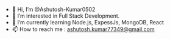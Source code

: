 - 👋 Hi, I’m @Ashutosh-Kumar0502
- 👀 I’m interested in Full Stack Development.
- 🌱 I’m currently learning Node.js, ExpessJs, MongoDB, React
- 📫 How to reach me : ashutosh.kumar77349@gmail.com

<!---
Ashutosh-Kumar0502/Ashutosh-Kumar0502 is a ✨ special ✨ repository because its `README.md` (this file) appears on your GitHub profile.
You can click the Preview link to take a look at your changes.
--->
